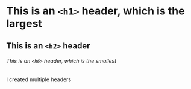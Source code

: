# This is an `<h1>` header, which is the largest
## This is an `<h2>` header

###### This is an `<h6>` header, which is the smallest
I created multiple headers

